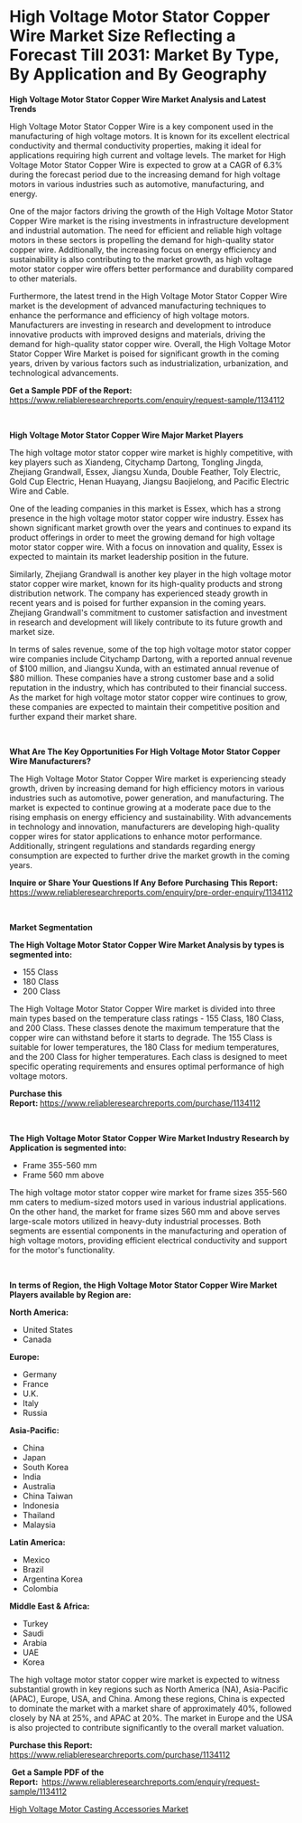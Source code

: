 <p><h1>High Voltage Motor Stator Copper Wire Market Size Reflecting a Forecast Till 2031: Market By Type, By Application and By Geography</h1></p><p><strong>High Voltage Motor Stator Copper Wire Market Analysis and Latest Trends</strong></p>
<p><p>High Voltage Motor Stator Copper Wire is a key component used in the manufacturing of high voltage motors. It is known for its excellent electrical conductivity and thermal conductivity properties, making it ideal for applications requiring high current and voltage levels. The market for High Voltage Motor Stator Copper Wire is expected to grow at a CAGR of 6.3% during the forecast period due to the increasing demand for high voltage motors in various industries such as automotive, manufacturing, and energy.</p><p>One of the major factors driving the growth of the High Voltage Motor Stator Copper Wire market is the rising investments in infrastructure development and industrial automation. The need for efficient and reliable high voltage motors in these sectors is propelling the demand for high-quality stator copper wire. Additionally, the increasing focus on energy efficiency and sustainability is also contributing to the market growth, as high voltage motor stator copper wire offers better performance and durability compared to other materials.</p><p>Furthermore, the latest trend in the High Voltage Motor Stator Copper Wire market is the development of advanced manufacturing techniques to enhance the performance and efficiency of high voltage motors. Manufacturers are investing in research and development to introduce innovative products with improved designs and materials, driving the demand for high-quality stator copper wire. Overall, the High Voltage Motor Stator Copper Wire Market is poised for significant growth in the coming years, driven by various factors such as industrialization, urbanization, and technological advancements.</p></p>
<p><strong>Get a Sample PDF of the Report:&nbsp;</strong> <a href="https://www.reliableresearchreports.com/enquiry/request-sample/1134112">https://www.reliableresearchreports.com/enquiry/request-sample/1134112</a></p>
<p>&nbsp;</p>
<p><strong>High Voltage Motor Stator Copper Wire Major Market Players</strong></p>
<p><p>The high voltage motor stator copper wire market is highly competitive, with key players such as Xiandeng, Citychamp Dartong, Tongling Jingda, Zhejiang Grandwall, Essex, Jiangsu Xunda, Double Feather, Toly Electric, Gold Cup Electric, Henan Huayang, Jiangsu Baojielong, and Pacific Electric Wire and Cable. </p><p>One of the leading companies in this market is Essex, which has a strong presence in the high voltage motor stator copper wire industry. Essex has shown significant market growth over the years and continues to expand its product offerings in order to meet the growing demand for high voltage motor stator copper wire. With a focus on innovation and quality, Essex is expected to maintain its market leadership position in the future.</p><p>Similarly, Zhejiang Grandwall is another key player in the high voltage motor stator copper wire market, known for its high-quality products and strong distribution network. The company has experienced steady growth in recent years and is poised for further expansion in the coming years. Zhejiang Grandwall's commitment to customer satisfaction and investment in research and development will likely contribute to its future growth and market size.</p><p>In terms of sales revenue, some of the top high voltage motor stator copper wire companies include Citychamp Dartong, with a reported annual revenue of $100 million, and Jiangsu Xunda, with an estimated annual revenue of $80 million. These companies have a strong customer base and a solid reputation in the industry, which has contributed to their financial success. As the market for high voltage motor stator copper wire continues to grow, these companies are expected to maintain their competitive position and further expand their market share.</p></p>
<p>&nbsp;</p>
<p><strong>What Are The Key Opportunities For High Voltage Motor Stator Copper Wire Manufacturers?</strong></p>
<p><p>The High Voltage Motor Stator Copper Wire market is experiencing steady growth, driven by increasing demand for high efficiency motors in various industries such as automotive, power generation, and manufacturing. The market is expected to continue growing at a moderate pace due to the rising emphasis on energy efficiency and sustainability. With advancements in technology and innovation, manufacturers are developing high-quality copper wires for stator applications to enhance motor performance. Additionally, stringent regulations and standards regarding energy consumption are expected to further drive the market growth in the coming years.</p></p>
<p><strong>Inquire or Share Your Questions If Any Before Purchasing This Report:</strong> <a href="https://www.reliableresearchreports.com/enquiry/pre-order-enquiry/1134112">https://www.reliableresearchreports.com/enquiry/pre-order-enquiry/1134112</a></p>
<p>&nbsp;</p>
<p><strong>Market Segmentation</strong></p>
<p><strong>The High Voltage Motor Stator Copper Wire Market Analysis by types is segmented into:</strong></p>
<p><ul><li>155 Class</li><li>180 Class</li><li>200 Class</li></ul></p>
<p><p>The High Voltage Motor Stator Copper Wire market is divided into three main types based on the temperature class ratings - 155 Class, 180 Class, and 200 Class. These classes denote the maximum temperature that the copper wire can withstand before it starts to degrade. The 155 Class is suitable for lower temperatures, the 180 Class for medium temperatures, and the 200 Class for higher temperatures. Each class is designed to meet specific operating requirements and ensures optimal performance of high voltage motors.</p></p>
<p><strong>Purchase this Report:&nbsp;</strong><a href="https://www.reliableresearchreports.com/purchase/1134112">https://www.reliableresearchreports.com/purchase/1134112</a></p>
<p>&nbsp;</p>
<p><strong>The High Voltage Motor Stator Copper Wire Market Industry Research by Application is segmented into:</strong></p>
<p><ul><li>Frame 355-560 mm</li><li>Frame 560 mm above</li></ul></p>
<p><p>The high voltage motor stator copper wire market for frame sizes 355-560 mm caters to medium-sized motors used in various industrial applications. On the other hand, the market for frame sizes 560 mm and above serves large-scale motors utilized in heavy-duty industrial processes. Both segments are essential components in the manufacturing and operation of high voltage motors, providing efficient electrical conductivity and support for the motor's functionality.</p></p>
<p>&nbsp;</p>
<p><strong>In terms of Region, the High Voltage Motor Stator Copper Wire Market Players available by Region are:</strong></p>
<p>
    <p> <strong> North America: </strong>
        <ul>
            <li>United States</li>
            <li>Canada</li>
        </ul>
        </p> 
    <p> <strong> Europe: </strong>
        <ul>
            <li>Germany</li>
            <li>France</li>
            <li>U.K.</li>
            <li>Italy</li>
            <li>Russia</li>
        </ul>
        </p> 
    <p> <strong> Asia-Pacific: </strong>
        <ul>
            <li>China</li>
            <li>Japan</li>
            <li>South Korea</li>
            <li>India</li>
            <li>Australia</li>
            <li>China Taiwan</li>
            <li>Indonesia</li>
            <li>Thailand</li>
            <li>Malaysia</li>
        </ul>
        </p> 
    <p> <strong> Latin America: </strong>
        <ul>
            <li>Mexico</li>
            <li>Brazil</li>
            <li>Argentina Korea</li>
            <li>Colombia</li>
        </ul>
        </p> 
    <p> <strong> Middle East & Africa: </strong>
        <ul>
            <li>Turkey</li>
            <li>Saudi</li>
            <li>Arabia</li>
            <li>UAE</li>
            <li>Korea</li>
        </ul>
    </p>
    </p>
<p><p>The high voltage motor stator copper wire market is expected to witness substantial growth in key regions such as North America (NA), Asia-Pacific (APAC), Europe, USA, and China. Among these regions, China is expected to dominate the market with a market share of approximately 40%, followed closely by NA at 25%, and APAC at 20%. The market in Europe and the USA is also projected to contribute significantly to the overall market valuation.</p></p>
<p><strong>Purchase this Report: </strong><a href="https://www.reliableresearchreports.com/purchase/1134112">https://www.reliableresearchreports.com/purchase/1134112</a></p>
<p>&nbsp;<strong>Get a Sample PDF of the Report:&nbsp;&nbsp;</strong><a href="https://www.reliableresearchreports.com/enquiry/request-sample/1134112">https://www.reliableresearchreports.com/enquiry/request-sample/1134112</a></p>
<p><strong></strong></p>
<p><p><a href="https://github.com/BryceTownsendr/Market-Research-Report-List-3/blob/main/high-voltage-motor-casting-accessories-market.md">High Voltage Motor Casting Accessories Market</a></p></p>